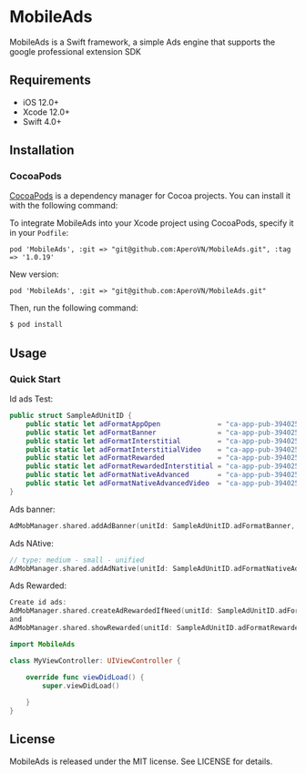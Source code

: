 <img src="" alt="" />

# MobileAds
MobileAds is a Swift framework, a simple Ads engine that supports the google professional extension SDK

## Requirements

- iOS 12.0+
- Xcode 12.0+
- Swift 4.0+

## Installation

### CocoaPods
[CocoaPods](http://cocoapods.org) is a dependency manager for Cocoa projects. You can install it with the following command:

To integrate MobileAds into your Xcode project using CocoaPods, specify it in your `Podfile`:

```
pod 'MobileAds', :git => "git@github.com:AperoVN/MobileAds.git", :tag => '1.0.19'
```
New version:

```
pod 'MobileAds', :git => "git@github.com:AperoVN/MobileAds.git"
```

Then, run the following command:

```bash
$ pod install
```

## Usage

### Quick Start

Id ads Test:

```swift
public struct SampleAdUnitID {
    public static let adFormatAppOpen              = "ca-app-pub-3940256099942544/3419835294"
    public static let adFormatBanner               = "ca-app-pub-3940256099942544/6300978111"
    public static let adFormatInterstitial         = "ca-app-pub-3940256099942544/1033173712"
    public static let adFormatInterstitialVideo    = "ca-app-pub-3940256099942544/8691691433"
    public static let adFormatRewarded             = "ca-app-pub-3940256099942544/5224354917"
    public static let adFormatRewardedInterstitial = "ca-app-pub-3940256099942544/5354046379"
    public static let adFormatNativeAdvanced       = "ca-app-pub-3940256099942544/2247696110"
    public static let adFormatNativeAdvancedVideo  = "ca-app-pub-3940256099942544/1044960115"
}
```

Ads banner:

```swift
AdMobManager.shared.addAdBanner(unitId: SampleAdUnitID.adFormatBanner, rootVC: self, view: viewAdsBanner)
```

Ads NAtive:

```swift
// type: medium - small - unified
AdMobManager.shared.addAdNative(unitId: SampleAdUnitID.adFormatNativeAdvanced, rootVC: self, view: viewAdsNative, type: .small)
```

Ads Rewarded:

```swift
Create id ads:
AdMobManager.shared.createAdRewardedIfNeed(unitId: SampleAdUnitID.adFormatRewarded)
and
AdMobManager.shared.showRewarded(unitId: SampleAdUnitID.adFormatRewarded, completion: nil)
```

```swift
import MobileAds

class MyViewController: UIViewController {

    override func viewDidLoad() {
        super.viewDidLoad()
        
    }
}
```
## License

MobileAds is released under the MIT license. See LICENSE for details.

